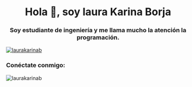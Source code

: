 <h1 align="center">Hola 👋, soy laura Karina Borja</h1>
<h3 align="center">Soy estudiante de ingeniería y me llama mucho la atención la programación.</h3>

<p align= "izquierda"> <a href="https://github.com/ryo-ma/github-profile-trofeo"><img src="https://github-perfil-trofeo.vercel.app/?username= laurakarinab" alt="laurakarinab" /></a> </p>

<h3 align="left">Conéctate conmigo:</h3>
<p align="left">
</p>

<p><img align="center" src="https://github-readme-streak-stats.herokuapp.com/?user=laurakarinab&" alt="laurakarinab" /></p>
